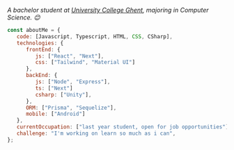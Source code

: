 <p><em>A bachelor student at <a href="https://hogent.be">University College Ghent</a>, majoring in Computer Science. 😊</br>
</em></p>


```javascript
const aboutMe = {
   code: [Javascript, Typescript, HTML, CSS, CSharp],
   technologies: {
      frontEnd: {
         js: ["React", "Next"],
         css: ["Tailwind", "Material UI"]
      },
      backEnd: {
         js: ["Node", "Express"],
         ts: ["Next"]
         csharp: ["Unity"],
      },
      ORM: ["Prisma", "Sequelize"],
      mobile: ["Android"]
   },
   currentOccupation: ["last year student, open for job opportunities"],
   challenge: "I'm working on learn so much as i can",
};
```


